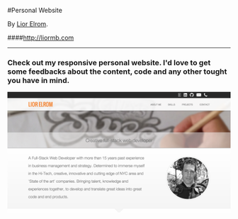 #Personal Website

By [Lior Elrom](http://liormb.com/).

####<http://liormb.com>

- - -

### Check out my responsive personal website. I'd love to get some feedbacks about the content, code and any other tought you have in mind.

![Personal Website](assets/images/liormb.png "Lior Elrom")


